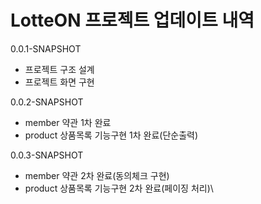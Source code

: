 # LotteON 프로젝트 업데이트 내역

0.0.1-SNAPSHOT

- 프로젝트 구조 설계
- 프로젝트 화면 구현

0.0.2-SNAPSHOT
- member 약관 1차 완료
- product 상품목록 기능구현 1차 완료(단순출력)

0.0.3-SNAPSHOT
- member 약관 2차 완료(동의체크 구현)
- product 상품목록 기능구현 2차 완료(페이징 처리)\
